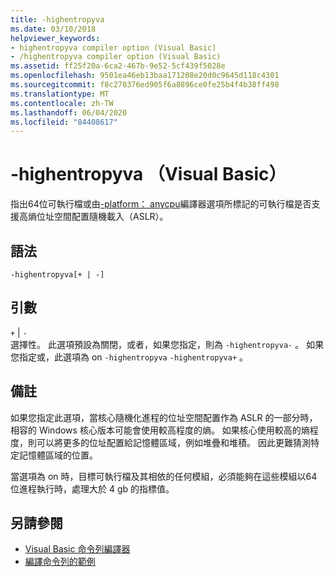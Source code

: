 ```yaml
---
title: -highentropyva
ms.date: 03/10/2018
helpviewer_keywords:
- highentropyva compiler option (Visual Basic)
- /highentropyva compiler option (Visual Basic)
ms.assetid: ff25f20a-6ca2-467b-9e52-5cf439f5028e
ms.openlocfilehash: 9501ea46eb13baa171208e20d0c9645d118c4301
ms.sourcegitcommit: f8c270376ed905f6a8896ce0fe25b4f4b38ff498
ms.translationtype: MT
ms.contentlocale: zh-TW
ms.lasthandoff: 06/04/2020
ms.locfileid: "84408617"
---
```

# <a name="-highentropyva-visual-basic"></a>-highentropyva （Visual Basic）
指出64位可執行檔或由[-platform： anycpu](platform.md)編譯器選項所標記的可執行檔是否支援高熵位址空間配置隨機載入（ASLR）。  
  
## <a name="syntax"></a>語法  
  
```console  
-highentropyva[+ | -]  
```  
  
## <a name="arguments"></a>引數  
 `+` &#124; `-`  
 選擇性。 此選項預設為關閉，或者，如果您指定，則為 `-highentropyva-` 。 如果您指定或，此選項為 on `-highentropyva` `-highentropyva+` 。  
  
## <a name="remarks"></a>備註  
 如果您指定此選項，當核心隨機化進程的位址空間配置作為 ASLR 的一部分時，相容的 Windows 核心版本可能會使用較高程度的熵。 如果核心使用較高的熵程度，則可以將更多的位址配置給記憶體區域，例如堆疊和堆積。 因此更難猜測特定記憶體區域的位置。  
  
 當選項為 on 時，目標可執行檔及其相依的任何模組，必須能夠在這些模組以64位進程執行時，處理大於 4 gb 的指標值。  
  
## <a name="see-also"></a>另請參閱

- [Visual Basic 命令列編譯器](index.md)
- [編譯命令列的範例](sample-compilation-command-lines.md)
